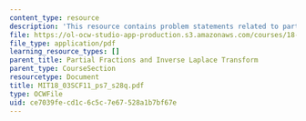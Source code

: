 ```yaml
---
content_type: resource
description: 'This resource contains problem statements related to partial fractions. '
file: https://ol-ocw-studio-app-production.s3.amazonaws.com/courses/18-03sc-differential-equations-fall-2011/ce7039fecd1c6c5c7e67528a1b7bf67e_MIT18_03SCF11_ps7_s28q.pdf
file_type: application/pdf
learning_resource_types: []
parent_title: Partial Fractions and Inverse Laplace Transform
parent_type: CourseSection
resourcetype: Document
title: MIT18_03SCF11_ps7_s28q.pdf
type: OCWFile
uid: ce7039fe-cd1c-6c5c-7e67-528a1b7bf67e
---
```

